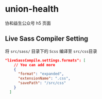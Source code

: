 # union-health

协和益生公众号 h5 页面

## Live Sass Compiler Setting

将 `src/sass/` 目录下的 `Scss` 编译至 `src/css`目录

```json
"liveSassCompile.settings.formats": [
    // You can add more
    {
      "format": "expanded",
      "extensionName": ".css",
      "savePath": "/src/css"
    }
  ]
```
